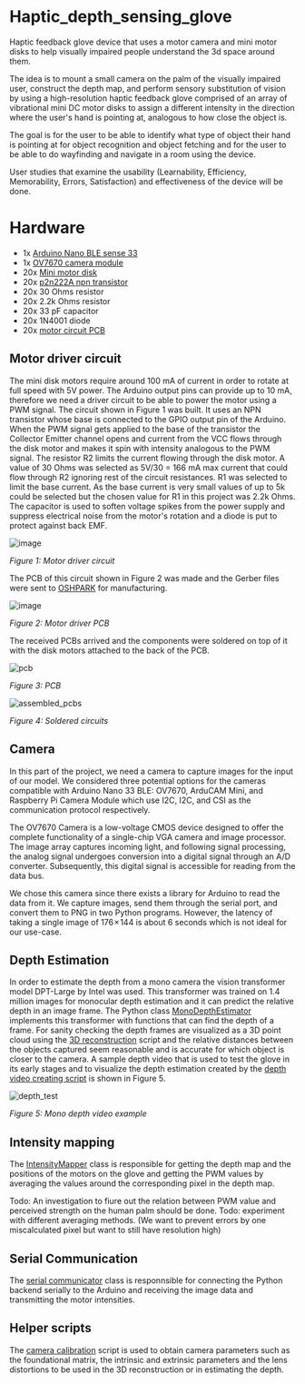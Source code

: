 # Haptic_depth_sensing_glove

Haptic feedback glove device that uses a motor camera and mini motor disks to help visually impaired people understand the 3d space around them.

The idea is to mount a small camera on the palm of the visually impaired user, construct the depth map, and perform sensory substitution of vision by using a high-resolution haptic feedback glove comprised of an array of vibrational mini DC motor disks to assign a different intensity in the direction where the user's hand is pointing at, analogous to how close the object is.

The goal is for the user to be able to identify what type of object their hand is pointing at for object recognition and object fetching and for the user to be able to do wayfinding and navigate in a room using the device.

User studies that examine the usability (Learnability, Efficiency, Memorability, Errors, Satisfaction) and effectiveness of the device will be done.

# Hardware

- 1x [Arduino Nano BLE sense 33](https://docs.arduino.cc/hardware/nano-33-ble-sense)
- 1x [OV7670 camera module](https://www.openhacks.com/uploadsproductos/ov7670_cmos_camera_module_revc_ds.pdf)
- 20x [Mini motor disk](https://www.adafruit.com/product/1201#technical-details)
- 20x [p2n222A npn transistor](https://www.onsemi.com/pdf/datasheet/p2n2222a-d.pdf)
- 20x 30 Ohms resistor
- 20x 2.2k Ohms resistor
- 20x 33 pF capacitor
- 20x 1N4001 diode
- 20x [motor circuit PCB](https://github.com/TechT3o/Haptic_depth_sensing_glove/tree/main/PCB%20files)

## Motor driver circuit

The mini disk motors require around 100 mA of current in order to rotate at full speed with 5V power. The Arduino output pins can provide up to 10 mA, therefore we need a driver circuit to be able to power the motor using a PWM signal. The circuit shown in Figure 1 was built. It uses an NPN transistor whose base is connected to the GPIO output pin of the Arduino. When the PWM signal gets applied to the base of the transistor the Collector Emitter channel opens and current from the VCC flows through the disk motor and makes it spin with intensity analogous to the PWM signal. The resistor R2 limits the current flowing through the disk motor. A value of 30 Ohms was selected as 5V/30 = 166 mA max current that could flow through R2 ignoring rest of the circuit resistances. R1 was selected to limit the base current. As the base current is very small values of up to 5k could be selected but the chosen value for R1 in this project was 2.2k Ohms. The capacitor is used to soften voltage spikes from the power supply and suppress electrical noise from the motor's rotation and a diode is put to protect against back EMF.

![image](https://github.com/TechT3o/Haptic_depth_sensing_glove/assets/87833804/c52ca1bd-b7f3-442d-acfb-adf6d63f25e5)

*Figure 1: Motor driver circuit*

The PCB of this circuit shown in Figure 2 was made and the Gerber files were sent to [OSHPARK](https://oshpark.com/) for manufacturing.

![image](https://github.com/TechT3o/Haptic_depth_sensing_glove/assets/87833804/0849f1bc-9bf5-438c-accb-9387e1dbf27c)

*Figure 2: Motor driver PCB*

The received PCBs arrived and the components were soldered on top of it with the disk motors attached to the back of the PCB.

![pcb](https://github.com/TechT3o/Haptic_depth_sensing_glove/assets/87833804/5368494d-5bee-4cc1-82d2-87d380974121)

*Figure 3: PCB*

![assembled_pcbs](https://github.com/TechT3o/Haptic_depth_sensing_glove/assets/87833804/4977230c-6801-469e-8884-8b859b470c98)

*Figure 4: Soldered circuits*

## Camera
In this part of the project, we need a camera to capture images for the input of our model. We considered three potential options for the cameras compatible with Arduino Nano 33 BLE: OV7670, ArduCAM Mini, and Raspberry Pi Camera Module which use I2C, I2C, and CSI as the communication protocol respectively. 

The OV7670 Camera is a low-voltage CMOS device designed to offer the complete functionality of a single-chip VGA camera and image processor. The image array captures incoming light, and following signal processing, the analog signal undergoes conversion into a digital signal through an A/D converter. Subsequently, this digital signal is accessible for reading from the data bus.

We chose this camera since there exists a library for Arduino to read the data from it. We capture images, send them through the serial port, and convert them to PNG in two Python programs. However, the latency of taking a single image of 176 × 144 is about 6 seconds which is not ideal for our use-case.    


## Depth Estimation

In order to estimate the depth from a mono camera the vision transformer model DPT-Large by Intel was used. This transformer was trained on 1.4 million images for monocular depth estimation and it can predict the relative depth in an image frame. The Python class [MonoDepthEstimator](https://github.com/TechT3o/Haptic_depth_sensing_glove/blob/main/depth_estimation.py) implements this transformer with functions that can find the depth of a frame. For sanity checking the depth frames are visualized as a 3D point cloud using the [3D reconstruction](https://github.com/TechT3o/Haptic_depth_sensing_glove/blob/main/3d_reconstruct.py) script and the relative distances between the objects captured seem reasonable and is accurate for which object is closer to the camera. A sample depth video that is used to test the glove in its early stages and to visualize the depth estimation created by the [depth video creating script](https://github.com/TechT3o/Haptic_depth_sensing_glove/blob/main/depth_video_creating_script.py) is shown in Figure 5.

![depth_test](https://github.com/TechT3o/Haptic_depth_sensing_glove/assets/87833804/135776e8-b464-43d5-a2df-3e344ee7d691)

*Figure 5: Mono depth video example*

## Intensity mapping

The [IntensityMapper](https://github.com/TechT3o/Haptic_depth_sensing_glove/blob/main/intensity_mapper.py) class is responsible for getting the depth map and the positions of the motors on the glove and getting the PWM values by averaging the values around the corresponding pixel in the depth map.

Todo: An investigation to fiure out the relation between PWM value and perceived strength on the human palm should be done.
Todo: experiment with different averaging methods. (We want to prevent errors by one miscalculated pixel but want to still have resolution high)

## Serial Communication

The [serial communicator](https://github.com/TechT3o/Haptic_depth_sensing_glove/blob/main/serial_com.py) class is responnsible for connecting the Python backend serially to the Arduino and receiving the image data and transmitting the motor intensities.

## Helper scripts

The [camera calibration](https://github.com/TechT3o/Haptic_depth_sensing_glove/blob/main/calibrate_cam_script.py) script is used to obtain camera parameters such as the foundational matrix, the intrinsic and extrinsic parameters and the lens distortions to be used in the 3D reconstruction or in estimating the depth.

